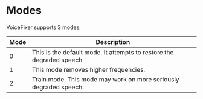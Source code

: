 # Modes

VoiceFixer supports 3 modes:

| Mode | Description |
| --- | --- |
| 0 | This is the default mode. It attempts to restore the degraded speech. |
| 1 | This mode removes higher frequencies. |
| 2 | Train mode. This mode may work on more seriously degraded speech. |